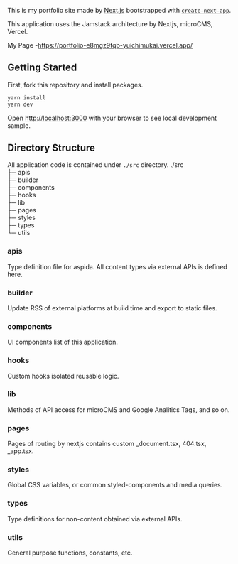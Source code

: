 This is my portfolio site made by [Next.js](https://nextjs.org/) bootstrapped with [`create-next-app`](https://github.com/vercel/next.js/tree/canary/packages/create-next-app).

This application uses the Jamstack architecture by Nextjs, microCMS, Vercel.

My Page
-https://portfolio-e8mgz9tqb-yuichimukai.vercel.app/

## Getting Started

First, fork this repository and install packages.

```bash
yarn install
yarn dev
```

Open [http://localhost:3000](http://localhost:3000) with your browser to see local development sample.

## Directory Structure
All application code is contained under `./src` directory.
./src<br>
├─ apis<br>
├─ builder<br>
├─ components<br>
├─ hooks<br>
├─ lib<br>
├─ pages<br>
├─ styles<br>
├─ types<br>
└─ utils<br>

### apis
Type definition file for aspida.
All content types via external APIs is defined here.

### builder
Update RSS of external platforms at build time and export to static files.

### components
UI components list of this application.

### hooks
Custom hooks isolated reusable logic.

### lib
Methods of API access for microCMS and Google Analitics Tags, and so on.

### pages
Pages of routing by nextjs contains custom _document.tsx, 404.tsx, _app.tsx.

### styles
Global CSS variables, or common styled-components and media queries.

### types
Type definitions for non-content obtained via external APIs.

### utils
General purpose functions, constants, etc.
